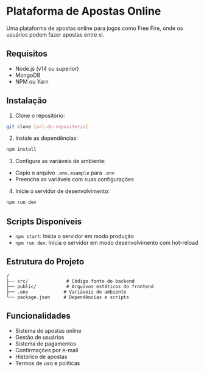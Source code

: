 # Plataforma de Apostas Online

Uma plataforma de apostas online para jogos como Free Fire, onde os usuários podem fazer apostas entre si.

## Requisitos

- Node.js (v14 ou superior)
- MongoDB
- NPM ou Yarn

## Instalação

1. Clone o repositório:
```bash
git clone [url-do-repositorio]
```

2. Instale as dependências:
```bash
npm install
```

3. Configure as variáveis de ambiente:
- Copie o arquivo `.env.example` para `.env`
- Preencha as variáveis com suas configurações

4. Inicie o servidor de desenvolvimento:
```bash
npm run dev
```

## Scripts Disponíveis

- `npm start`: Inicia o servidor em modo produção
- `npm run dev`: Inicia o servidor em modo desenvolvimento com hot-reload

## Estrutura do Projeto

```
/
├── src/              # Código fonte do backend
├── public/           # Arquivos estáticos do frontend
├── .env             # Variáveis de ambiente
└── package.json     # Dependências e scripts
```

## Funcionalidades

- Sistema de apostas online
- Gestão de usuários
- Sistema de pagamentos
- Confirmações por e-mail
- Histórico de apostas
- Termos de uso e políticas 